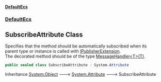 #### [DefaultEcs](DefaultEcs.md 'DefaultEcs')
### [DefaultEcs](DefaultEcs.md#DefaultEcs 'DefaultEcs')
## SubscribeAttribute Class
Specifies that the method should be automatically subscribed when its parent type or instance is called with [IPublisherExtension](IPublisherExtension.md 'DefaultEcs.IPublisherExtension').  
The decorated method should be of the type [MessageHandler&lt;T&gt;(T)](MessageHandler_T_(T).md 'DefaultEcs.MessageHandler&lt;T&gt;(T)').  
```csharp
public sealed class SubscribeAttribute : System.Attribute
```

Inheritance [System.Object](https://docs.microsoft.com/en-us/dotnet/api/System.Object 'System.Object') &#129106; [System.Attribute](https://docs.microsoft.com/en-us/dotnet/api/System.Attribute 'System.Attribute') &#129106; SubscribeAttribute  
